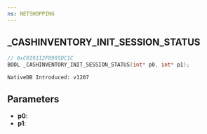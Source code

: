 ```yaml
---
ns: NETSHOPPING
---
```

## _CASHINVENTORY_INIT_SESSION_STATUS

```c
// 0xC019112F8995DC1C
BOOL _CASHINVENTORY_INIT_SESSION_STATUS(int* p0, int* p1);
```

```
NativeDB Introduced: v1207
```

## Parameters
* **p0**:
* **p1**:
